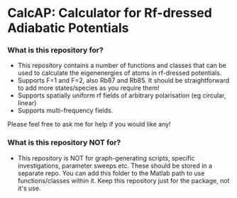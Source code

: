 # CalcAP: Calculator for Rf-dressed Adiabatic Potentials #

### What is this repository for? ###

* This repository contains a number of functions and classes that can be used to calculate the eigenenergies of atoms in rf-dressed potentials.
* Supports F=1 and F=2, also Rb87 and Rb85. It should be straightforward to add more states/species as you require them!
* Supports spatially uniform rf fields of arbitrary polarisation (eg circular, linear)
* Supports multi-frequency fields.

Please feel free to ask me for help if you would like any!

### What is this repository NOT for? ###

* This repository is NOT for graph-generating scripts, specific investigations, parameter sweeps etc. These should be stored in a separate repo. You can add this folder to the Matlab path to use functions/classes within it. Keep this repository just for the package, not it's use.